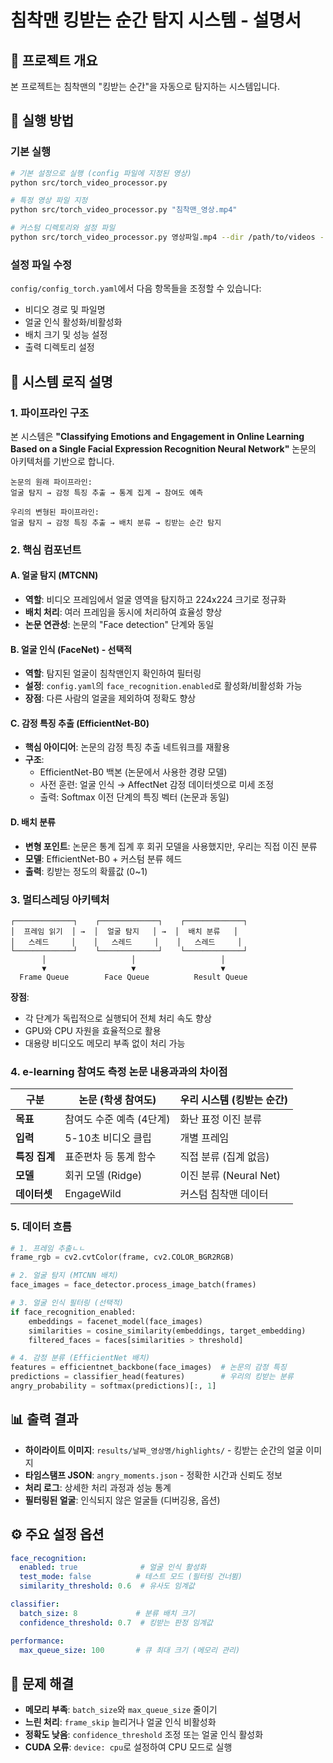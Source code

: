 # 침착맨 킹받는 순간 탐지 시스템 - 설명서

## 🎯 프로젝트 개요

본 프로젝트는 침착맨의 "킹받는 순간"을 자동으로 탐지하는 시스템입니다. 


## 🚀 실행 방법

### 기본 실행
```bash
# 기본 설정으로 실행 (config 파일에 지정된 영상)
python src/torch_video_processor.py

# 특정 영상 파일 지정
python src/torch_video_processor.py "침착맨_영상.mp4"

# 커스텀 디렉토리와 설정 파일
python src/torch_video_processor.py 영상파일.mp4 --dir /path/to/videos --config config/custom_config.yaml
```

### 설정 파일 수정
`config/config_torch.yaml`에서 다음 항목들을 조정할 수 있습니다:
- 비디오 경로 및 파일명
- 얼굴 인식 활성화/비활성화
- 배치 크기 및 성능 설정
- 출력 디렉토리 설정

## 🧠 시스템 로직 설명

### 1. 파이프라인 구조

본 시스템은 **"Classifying Emotions and Engagement in Online Learning Based on a Single Facial Expression Recognition Neural Network"** 논문의 아키텍처를 기반으로 합니다.

```
논문의 원래 파이프라인:
얼굴 탐지 → 감정 특징 추출 → 통계 집계 → 참여도 예측

우리의 변형된 파이프라인:
얼굴 탐지 → 감정 특징 추출 → 배치 분류 → 킹받는 순간 탐지
```

### 2. 핵심 컴포넌트

#### A. 얼굴 탐지 (MTCNN)
- **역할**: 비디오 프레임에서 얼굴 영역을 탐지하고 224x224 크기로 정규화
- **배치 처리**: 여러 프레임을 동시에 처리하여 효율성 향상
- **논문 연관성**: 논문의 "Face detection" 단계와 동일

#### B. 얼굴 인식 (FaceNet) - 선택적
- **역할**: 탐지된 얼굴이 침착맨인지 확인하여 필터링
- **설정**: `config.yaml`의 `face_recognition.enabled`로 활성화/비활성화 가능
- **장점**: 다른 사람의 얼굴을 제외하여 정확도 향상

#### C. 감정 특징 추출 (EfficientNet-B0)
- **핵심 아이디어**: 논문의 감정 특징 추출 네트워크를 재활용
- **구조**: 
  - EfficientNet-B0 백본 (논문에서 사용한 경량 모델)
  - 사전 훈련: 얼굴 인식 → AffectNet 감정 데이터셋으로 미세 조정
  - 출력: Softmax 이전 단계의 특징 벡터 (논문과 동일)

#### D. 배치 분류
- **변형 포인트**: 논문은 통계 집계 후 회귀 모델을 사용했지만, 우리는 직접 이진 분류
- **모델**: EfficientNet-B0 + 커스텀 분류 헤드
- **출력**: 킹받는 정도의 확률값 (0~1)

### 3. 멀티스레딩 아키텍처

```
┌─────────────┐    ┌─────────────┐    ┌─────────────┐
│  프레임 읽기  │ →  │  얼굴 탐지   │ →  │  배치 분류   │
│   스레드     │    │   스레드     │    │   스레드     │
└─────────────┘    └─────────────┘    └─────────────┘
       │                   │                   │
       ▼                   ▼                   ▼
  Frame Queue        Face Queue          Result Queue
```

**장점**:
- 각 단계가 독립적으로 실행되어 전체 처리 속도 향상
- GPU와 CPU 자원을 효율적으로 활용
- 대용량 비디오도 메모리 부족 없이 처리 가능

### 4. e-learning 참여도 측정 논문 내용과과의 차이점

| 구분 | 논문 (학생 참여도) | 우리 시스템 (킹받는 순간) |
|------|------------------|-------------------------|
| **목표** | 참여도 수준 예측 (4단계) | 화난 표정 이진 분류 |
| **입력** | 5-10초 비디오 클립 | 개별 프레임 |
| **특징 집계** | 표준편차 등 통계 함수 | 직접 분류 (집계 없음) |
| **모델** | 회귀 모델 (Ridge) | 이진 분류 (Neural Net) |
| **데이터셋** | EngageWild | 커스텀 침착맨 데이터 |

### 5. 데이터 흐름

```python
# 1. 프레임 추출ㄴㄴ
frame_rgb = cv2.cvtColor(frame, cv2.COLOR_BGR2RGB)

# 2. 얼굴 탐지 (MTCNN 배치)
face_images = face_detector.process_image_batch(frames)

# 3. 얼굴 인식 필터링 (선택적)
if face_recognition_enabled:
    embeddings = facenet_model(face_images)
    similarities = cosine_similarity(embeddings, target_embedding)
    filtered_faces = faces[similarities > threshold]

# 4. 감정 분류 (EfficientNet 배치)
features = efficientnet_backbone(face_images)  # 논문의 감정 특징
predictions = classifier_head(features)        # 우리의 킹받는 분류
angry_probability = softmax(predictions)[:, 1]
```

## 📊 출력 결과

- **하이라이트 이미지**: `results/날짜_영상명/highlights/` - 킹받는 순간의 얼굴 이미지
- **타임스탬프 JSON**: `angry_moments.json` - 정확한 시간과 신뢰도 정보
- **처리 로그**: 상세한 처리 과정과 성능 통계
- **필터링된 얼굴**: 인식되지 않은 얼굴들 (디버깅용, 옵션)

## ⚙️ 주요 설정 옵션

```yaml
face_recognition:
  enabled: true              # 얼굴 인식 활성화
  test_mode: false          # 테스트 모드 (필터링 건너뜀)
  similarity_threshold: 0.6  # 유사도 임계값

classifier:
  batch_size: 8             # 분류 배치 크기
  confidence_threshold: 0.7  # 킹받는 판정 임계값

performance:
  max_queue_size: 100       # 큐 최대 크기 (메모리 관리)
```

## 🔧 문제 해결

- **메모리 부족**: `batch_size`와 `max_queue_size` 줄이기
- **느린 처리**: `frame_skip` 늘리거나 얼굴 인식 비활성화
- **정확도 낮음**: `confidence_threshold` 조정 또는 얼굴 인식 활성화
- **CUDA 오류**: `device: cpu`로 설정하여 CPU 모드로 실행
